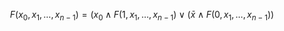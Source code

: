 $$F(x_{0},x_{1},\dots,x_{n-1})= (x_{0} \land F(1, x_{1}, \dots, x_{n-1}) \lor (\bar{x} \land F(0, x_{1}, \dots, x_{n-1}))$$
